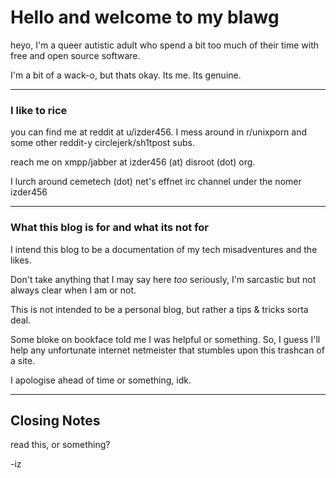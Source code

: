 # Hello and welcome to my blawg

heyo, I'm a queer autistic adult who spend a bit too much of their time with free and open source software.

I'm a bit of a wack-o, but thats okay. Its me. Its genuine.

---

### I like to rice

you can find me at reddit at u/izder456. I mess around in r/unixporn and some other reddit-y circlejerk/sh1tpost subs.

reach me on xmpp/jabber at izder456 (at) disroot (dot) org.

I lurch around cemetech (dot) net's effnet irc channel under the nomer izder456

---

### What this blog is for and what its not for

I intend this blog to be a documentation of my tech misadventures and the likes.

Don't take anything that I may say here *too* seriously, I'm sarcastic but not always clear when I am or not.

This is not intended to be a personal blog, but rather a tips & tricks sorta deal.

Some bloke on bookface told me I was helpful or something. So, I guess I'll help any unfortunate internet netmeister that stumbles upon this trashcan of a site.

I apologise ahead of time or something, idk.

---

## Closing Notes

read this, or something?

-iz
